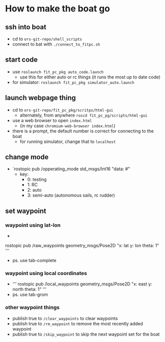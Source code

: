 # How to make the boat go

## ssh into boat
- cd to `ors-git-repo/shell_scripts`
- connect to bat with `./connect_to_fitpc.sh`

## start code
- use `roslaunch fit_pc_pkg auto_code.launch`
  - use this for either auto or rc things (it runs the most up to date code)
- for simulator: `roslaunch fit_pc_pkg simulator_auto.launch`

## launch webpage thing
- cd to `ors-git-repo/fit_pc_pkg/scritps/html-gui`
  - alternately, from anywhere `roscd fit_pc_pg/scripts/html-gui`
- use a web browser to open `index.html`
  - (in my case `chromium-web-browser index.html`)
- there is a prompt, the default number is correct for connecting to the boat
  - for running simulator, change that to `localhost`

## change mode
- `rostopic pub /opperating_mode std_msgs/Int16 "data: #"
  - key:
    - 0: testing
    - 1: RC
    - 2: auto
    - 3: semi-auto (autonomous sails, rc rudder)

## set waypoint

### waypoint using lat-lon
- ```
rostopic pub /raw_waypoints geometry_msgs/Pose2D "x: lat
y: lon
theta: 1"
'''
- ps. use tab-complete

### waypoint using local coordinates
- '''
rostopic pub /local_waypoints geometry_msgs/Pose2D "x: east
y: north
theta: 1"
'''
- ps. use tab-grom	
### other waypoint things
- publish true to `/clear_waypoints` to clear waypoints
- publish true to `/rm_waypoint` to remove the most recently added waypoint
- publish true to `/skip_waypoint` to skip the next waypoint set for the boat
